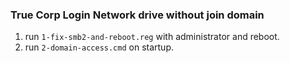### True Corp Login Network drive without join domain

1. run `1-fix-smb2-and-reboot.reg` with administrator and reboot.
2. run `2-domain-access.cmd` on startup.
